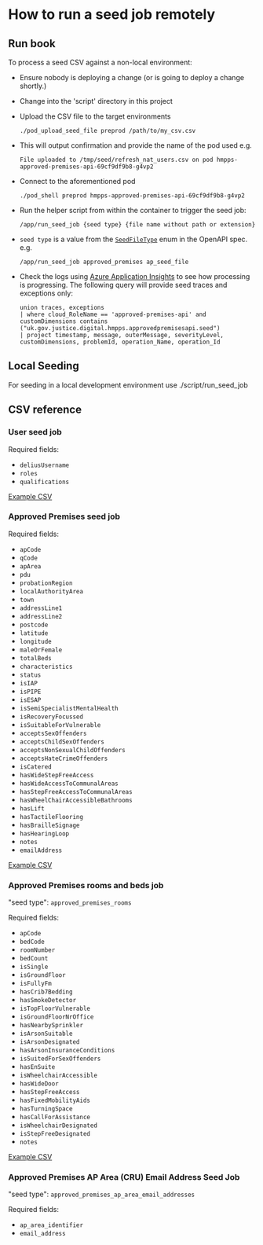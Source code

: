 # How to run a seed job remotely

## Run book

To process a seed CSV against a non-local environment:

- Ensure nobody is deploying a change (or is going to deploy a change shortly.)
- Change into the 'script' directory in this project
- Upload the CSV file to the target environments

  ```shell
  ./pod_upload_seed_file preprod /path/to/my_csv.csv
  ```

- This will output confirmation and provide the name of the pod used e.g.

  ```shell
  File uploaded to /tmp/seed/refresh_nat_users.csv on pod hmpps-approved-premises-api-69cf9df9b8-g4vp2
  ```

- Connect to the aforementioned pod 

  ```shell
  ./pod_shell preprod hmpps-approved-premises-api-69cf9df9b8-g4vp2
  ```

- Run the helper script from within the container to trigger the seed job:

  ```shell
  /app/run_seed_job {seed type} {file name without path or extension}
  ```

- `seed type` is a value from the [`SeedFileType`](https://github.com/ministryofjustice/hmpps-approved-premises-api/blob/d8dc87aefa0294289a7bcb08048fbd8679b9954c/src/main/resources/static/_shared.yml#L3240) enum in the OpenAPI spec.  e.g.

  ```shell 
  /app/run_seed_job approved_premises ap_seed_file
  ```

- Check the logs using [Azure Application Insights](https://dsdmoj.atlassian.net/wiki/spaces/AP/pages/4154196024/Viewing+and+Tailing+Kubernetes+logs) to see how processing is progressing. The following query will provide seed traces and exceptions only:
  ```
  union traces, exceptions
  | where cloud_RoleName == 'approved-premises-api' and customDimensions contains ("uk.gov.justice.digital.hmpps.approvedpremisesapi.seed")
  | project timestamp, message, outerMessage, severityLevel, customDimensions, problemId, operation_Name, operation_Id
   ```
  
## Local Seeding

For seeding in a local development environment use ./script/run_seed_job

## CSV reference

### User seed job

Required fields:

- `deliusUsername`
- `roles`
- `qualifications`

[Example CSV](./example_csvs/user_seeding_example.csv)

### Approved Premises seed job

Required fields:

- `apCode`
- `qCode`
- `apArea`
- `pdu`
- `probationRegion`
- `localAuthorityArea`
- `town`
- `addressLine1`
- `addressLine2`
- `postcode`
- `latitude`
- `longitude`
- `maleOrFemale`
- `totalBeds`
- `characteristics`
- `status`
- `isIAP`
- `isPIPE`
- `isESAP`
- `isSemiSpecialistMentalHealth`
- `isRecoveryFocussed`
- `isSuitableForVulnerable`
- `acceptsSexOffenders`
- `acceptsChildSexOffenders`
- `acceptsNonSexualChildOffenders`
- `acceptsHateCrimeOffenders`
- `isCatered`
- `hasWideStepFreeAccess`
- `hasWideAccessToCommunalAreas`
- `hasStepFreeAccessToCommunalAreas`
- `hasWheelChairAccessibleBathrooms`
- `hasLift`
- `hasTactileFlooring`
- `hasBrailleSignage`
- `hasHearingLoop`
- `notes`
- `emailAddress`

[Example CSV](./example_csvs/approved_premises_seeding_example.csv)

### Approved Premises rooms and beds job

"seed type": `approved_premises_rooms`

Required fields:

- `apCode`
- `bedCode`
- `roomNumber`
- `bedCount`
- `isSingle`
- `isGroundFloor`
- `isFullyFm`
- `hasCrib7Bedding`
- `hasSmokeDetector`
- `isTopFloorVulnerable`
- `isGroundFloorNrOffice`
- `hasNearbySprinkler`
- `isArsonSuitable`
- `isArsonDesignated`
- `hasArsonInsuranceConditions`
- `isSuitedForSexOffenders`
- `hasEnSuite`
- `isWheelchairAccessible`
- `hasWideDoor`
- `hasStepFreeAccess`
- `hasFixedMobilityAids`
- `hasTurningSpace`
- `hasCallForAssistance`
- `isWheelchairDesignated`
- `isStepFreeDesignated`
- `notes`
  
[Example CSV](./example_csvs/approved_premises_rooms_seeding_example.csv)

### Approved Premises AP Area (CRU) Email Address Seed Job

"seed type": `approved_premises_ap_area_email_addresses`

Required fields:

- `ap_area_identifier`
- `email_address`